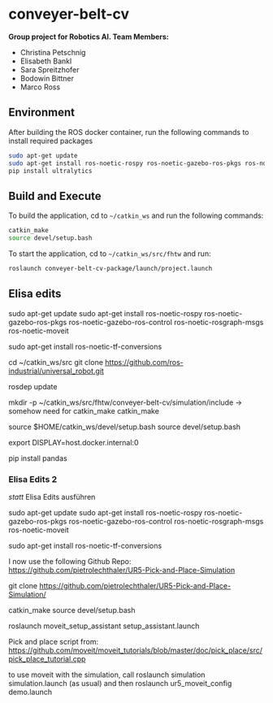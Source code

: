 # conveyer-belt-cv

**Group project for Robotics AI. Team Members:**
- Christina Petschnig
- Elisabeth Bankl
- Sara Spreitzhofer
- Bodowin Bittner
- Marco Ross


## Environment

After building the ROS docker container, run the following commands to install required packages
```bash
sudo apt-get update
sudo apt-get install ros-noetic-rospy ros-noetic-gazebo-ros-pkgs ros-noetic-gazebo-ros-control ros-noetic-rosgraph-msgs
pip install ultralytics
```


## Build and Execute

To build the application, cd to `~/catkin_ws` and run the following commands:
```bash
catkin_make
source devel/setup.bash
```
To start the application, cd to `~/catkin_ws/src/fhtw` and run:
```bash
roslaunch conveyer-belt-cv-package/launch/project.launch 
```




## Elisa edits

sudo apt-get update
sudo apt-get install ros-noetic-rospy ros-noetic-gazebo-ros-pkgs ros-noetic-gazebo-ros-control ros-noetic-rosgraph-msgs ros-noetic-moveit

sudo apt-get install ros-noetic-tf-conversions

cd ~/catkin_ws/src
git clone https://github.com/ros-industrial/universal_robot.git

rosdep update


mkdir -p ~/catkin_ws/src/fhtw/conveyer-belt-cv/simulation/include -> somehow need for catkin_make
catkin_make

source $HOME/catkin_ws/devel/setup.bash
source devel/setup.bash


export DISPLAY=host.docker.internal:0

pip install pandas


### Elisa Edits 2

*statt* Elisa Edits ausführen


sudo apt-get update
sudo apt-get install ros-noetic-rospy ros-noetic-gazebo-ros-pkgs ros-noetic-gazebo-ros-control ros-noetic-rosgraph-msgs ros-noetic-moveit

sudo apt-get install ros-noetic-tf-conversions

I now use the following Github Repo:
https://github.com/pietrolechthaler/UR5-Pick-and-Place-Simulation

git clone https://github.com/pietrolechthaler/UR5-Pick-and-Place-Simulation/

catkin_make
source devel/setup.bash


roslaunch moveit_setup_assistant setup_assistant.launch



Pick and place script from: https://github.com/moveit/moveit_tutorials/blob/master/doc/pick_place/src/pick_place_tutorial.cpp


to use moveit with the simulation, call
roslaunch simulation simulation.launch 
(as usual) and then
roslaunch ur5_moveit_config demo.launch